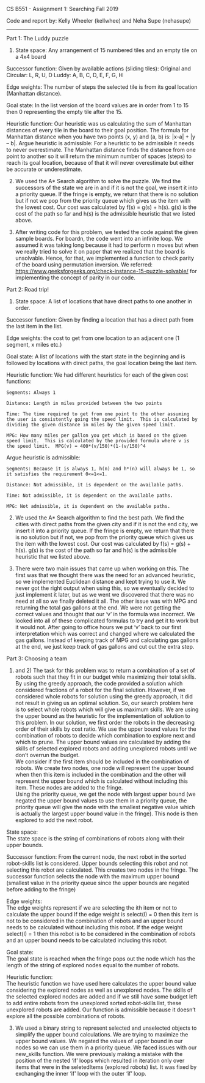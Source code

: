 CS B551 - Assignment 1: Searching
Fall 2019

Code and report by: Kelly Wheeler (kellwhee) and Neha Supe (nehasupe)
________________________________________________________________________________________________________________________________________
Part 1: The Luddy puzzle
1) State space: Any arrangement of 15 numbered tiles and an empty tile on a 4x4 board

Successor function: Given by available actions (sliding tiles):
	Original and Circular: L, R, U, D
	Luddy: A, B, C, D, E, F, G, H

Edge weights: The number of steps the selected tile is from its goal location (Manhattan distance).

Goal state: In the list version of the board values are in order from 1 to 15 then 0 representing the empty tile after the 15.

Heuristic function: Our heuristic was us calculating the sum of Manhattan distances of every tile in the board to their goal position.  The formula for Manhattan distance when you have two points (x, y) and (a, b) is: |x-a| + |y – b|.
Argue heuristic is admissible: For a heuristic to be admissible it needs to never overestimate.  The Manhattan distance finds the distance from one point to another so it will return the minimum number of spaces (steps) to reach its goal location, because of that it will never overestimate but either be accurate or underestimate.

2) We used the A* Search algorithm to solve the puzzle.  We find the successors of the state we are in and if it is not the goal, we insert it into a priority queue.  If the fringe is empty, we return that there is no solution but if not we pop from the priority queue which gives us the item with the lowest cost.  Our cost was calculated by f(s) = g(s) + h(s).  g(s) is the cost of the path so far and h(s) is the admissible heuristic that we listed above.

3) After writing code for this problem, we tested the code against the given sample boards. For boardn, the code went into an infinite loop. We assumed it was taking long because it had to perform n moves but when we really tried to solve it on paper that we realized that the board is unsolvable. Hence, for that, we implemented a function to check parity of the board using permutation inversion. We referred: https://www.geeksforgeeks.org/check-instance-15-puzzle-solvable/ for implementing the concept of parity in our code.   



Part 2: Road trip!

1) State space: A list of locations that have direct paths to one another in order.

Successor function: Given by finding a location that has a direct path from the last item in the list.

Edge weights: the cost to get from one location to an adjacent one (1 segment, x miles etc.)

Goal state: A list of locations with the start state in the beginning and is followed by locations with direct paths, the goal location being the last item.

Heuristic function: We had different heuristics for each of the given cost functions:

	Segments: Always 1
	
	Distance: Length in miles provided between the two points
	
	Time: The time required to get from one point to the other assuming the user is consistently going the speed limit.  This is calculated by dividing the given distance in miles by the given speed limit.
	
	MPG: How many miles per gallon you get which is based on the given speed limit.  This is calculated by the provided formula where v is the speed limit.  MPG(v) = 400*(v/150)*(1-(v/150)^4
	
Argue heuristic is admissible:

	Segments: Because it is always 1, h(n) and h*(n) will always be 1, so it satisfies the requirement 0<=1<=1.
	
	Distance: Not admissible, it is dependent on the available paths.
	
	Time: Not admissible, it is dependent on the available paths.
	
	MPG: Not admissible, it is dependent on the available paths.
	
  
2) We used the A* Search algorithm to find the best path.  We find the cities with direct paths from the given city and if it is not the end city, we insert it into a priority queue.  If the fringe is empty, we return that there is no solution but if not, we pop from the priority queue which gives us the item with the lowest cost.  Our cost was calculated by f(s) = g(s) + h(s).  g(s) is the cost of the path so far and h(s) is the admissible heuristic that we listed above.

3) There were two main issues that came up when working on this.  The first was that we thought there was the need for an advanced heuristic, so we implemented Euclidean distance and kept trying to use it.  We never got the right output when using this, so we eventually decided to just implement it later, but as we went we discovered that there was no need at all so we finally deleted it all.  The other issue was with MPG and returning the total gas gallons at the end.  We were not getting the correct values and thought that our ‘v’ in the formula was incorrect.  We looked into all of these complicated formulas to try and get it to work but it would not.  After going to office hours we put ‘v’ back to our first interpretation which was correct and changed where we calculated the gas gallons.  Instead of keeping track of MPG and calculating gas gallons at the end, we just keep track of gas gallons and cut out the extra step.


Part 3: Choosing a team 
 
 
1) and 2) The task for this problem was to return a combination of a set of robots such that they fit in our budget while maximizing their total skills. By using the greedy approach, the code provided a solution which considered fractions of a robot for the final solution. However, if we considered whole robots for solution using the greedy approach, it did not result in giving us an optimal solution. So, our search problem here is to select whole robots which will give us maximum skills. 
We are using the upper bound as the heuristic for the implementation of solution to this problem. 
In our solution, we first order the robots in the decreasing order of their skills by cost ratio. We use the upper bound values for the combination of robots to decide which combination to explore next and which to prune. The upper bound values are calculated by adding the skills of selected explored robots and adding unexplored robots until we don’t overrun the budget.  
We consider if the first item should be included in the combination of robots. We create two nodes, one node will represent the upper bound when then this item is included in the combination and the other will represent the upper bound which is calculated without including this item. These nodes are added to the fringe.  
 Using the priority queue, we get the node with largest upper bound (we negated the upper bound values to use them in a priority queue, the priority queue will give the node with the smallest negative value which is actually the largest upper bound value in the fringe). This node is then explored to add the next robot.  
 
State space:  
The state space is the string of combinations of robots along with their upper bounds. 

Successor function: 
From the current node, the next robot in the sorted robot-skills list is considered. Upper bounds selecting this robot and not selecting this robot are calculated. This creates two nodes in the fringe. The successor function selects the node with the maximum upper bound (smallest value in the priority queue since the upper bounds are negated before adding to the fringe)   

Edge weights:  
The edge weights represent if we are selecting the ith item or not to calculate the upper bound 
If the edge weight is select(I) = 0 then this item is not to be considered in the combination of robots and an upper bound needs to be calculated without including this robot. 
If the edge weight select(I) = 1 then this robot is to be considered in the combination of robots and an upper bound needs to be calculated including this robot. 

Goal state:  
The goal state is reached when the fringe pops out the node which has the length of the string of explored nodes equal to the number of robots.  

Heuristic function:  
The heuristic function we have used here calculates the upper bound value considering the explored nodes as well as unexplored nodes. The skills of the selected explored nodes are added and if we still have some budget left to add entire robots from the unexplored sorted robot-skills list, these unexplored robots are added. Our function is admissible because it doesn’t explore all the possible combinations of robots.  
 
3) We used a binary string to represent selected and unselected objects to simplify the upper bound calculations. We are trying to maximize the upper bound values. We negated the values of upper bound in our nodes so we can use them in a priority queue. We faced issues with our new_skills function. We were previously making a mistake with the position of the nested ‘if’ loops which resulted in iteration only over items that were in the seletedItems (explored robots) list. It was fixed by exchanging the inner ‘if’ loop with the outer ‘if’ loop. 
 

